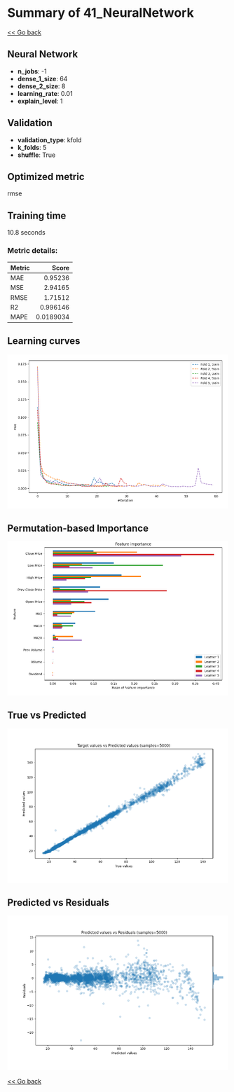 # Summary of 41_NeuralNetwork

[<< Go back](../README.md)


## Neural Network
- **n_jobs**: -1
- **dense_1_size**: 64
- **dense_2_size**: 8
- **learning_rate**: 0.01
- **explain_level**: 1

## Validation
 - **validation_type**: kfold
 - **k_folds**: 5
 - **shuffle**: True

## Optimized metric
rmse

## Training time

10.8 seconds

### Metric details:
| Metric   |     Score |
|:---------|----------:|
| MAE      | 0.95236   |
| MSE      | 2.94165   |
| RMSE     | 1.71512   |
| R2       | 0.996146  |
| MAPE     | 0.0189034 |



## Learning curves
![Learning curves](learning_curves.png)

## Permutation-based Importance
![Permutation-based Importance](permutation_importance.png)
## True vs Predicted

![True vs Predicted](true_vs_predicted.png)


## Predicted vs Residuals

![Predicted vs Residuals](predicted_vs_residuals.png)



[<< Go back](../README.md)
